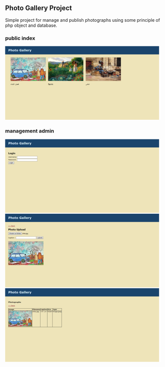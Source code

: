 
## Photo Gallery Project
Simple project for manage and publish photographs using some principle of php object and database.

###  public index
![image](https://github.com/davidlotfi/PHP-OOP-/blob/master/index_public.png)

### management admin

![image](https://github.com/davidlotfi/PHP-OOP-/blob/master/login.png)
![image](https://github.com/davidlotfi/PHP-OOP-/blob/master/upload.png)
![image](https://github.com/davidlotfi/PHP-OOP-/blob/master/list.png)

